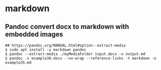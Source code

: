 markdown
========

## Pandoc convert docx to markdown with embedded images

    ## https://pandoc.org/MANUAL.html#option--extract-media
    $ sudo apt install -y markdown pandoc
    $ pandoc --extract-media ./myMediaFolder input.docx -o output.md
    $ pandoc -s example30.docx --no-wrap --reference-links -t markdown -o example35.md
